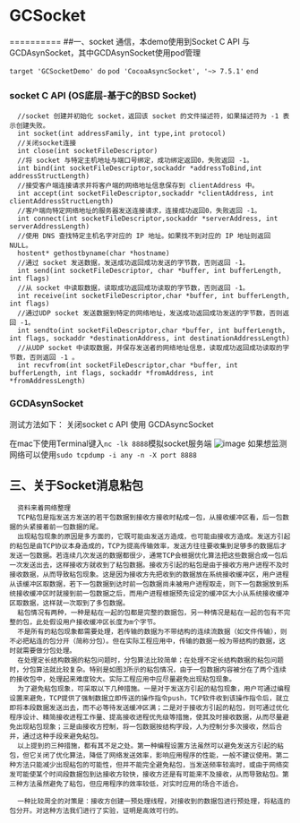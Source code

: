 # GCSocket
==========
##一、socket 通信，本demo使用到Socket C API 与 GCDAsynSocket，其中GCDAsynSocket使用pod管理

`target 'GCSocketDemo' do`
`pod 'CocoaAsyncSocket', '~> 7.5.1'`
`end`

### socket C API (OS底层-基于C的BSD Socket)
      //socket 创建并初始化 socket，返回该 socket 的文件描述符，如果描述符为 -1 表示创建失败。
      int socket(int addressFamily, int type,int protocol)
      //关闭socket连接
      int close(int socketFileDescriptor)
      //将 socket 与特定主机地址与端口号绑定，成功绑定返回0，失败返回 -1。
      int bind(int socketFileDescriptor,sockaddr *addressToBind,int addressStructLength)
      //接受客户端连接请求并将客户端的网络地址信息保存到 clientAddress 中。
      int accept(int socketFileDescriptor,sockaddr *clientAddress, int clientAddressStructLength)
      //客户端向特定网络地址的服务器发送连接请求，连接成功返回0，失败返回 -1。
      int connect(int socketFileDescriptor,sockaddr *serverAddress, int serverAddressLength)
      //使用 DNS 查找特定主机名字对应的 IP 地址。如果找不到对应的 IP 地址则返回 NULL。
      hostent* gethostbyname(char *hostname)
      //通过 socket 发送数据，发送成功返回成功发送的字节数，否则返回 -1。
      int send(int socketFileDescriptor, char *buffer, int bufferLength, int flags)
      //从 socket 中读取数据，读取成功返回成功读取的字节数，否则返回 -1。
      int receive(int socketFileDescriptor,char *buffer, int bufferLength, int flags)
      //通过UDP socket 发送数据到特定的网络地址，发送成功返回成功发送的字节数，否则返回 -1。
      int sendto(int socketFileDescriptor,char *buffer, int bufferLength, int flags, sockaddr *destinationAddress, int destinationAddressLength)
      //从UDP socket 中读取数据，并保存发送者的网络地址信息，读取成功返回成功读取的字节数，否则返回 -1 。
      int recvfrom(int socketFileDescriptor,char *buffer, int bufferLength, int flags, sockaddr *fromAddress, int *fromAddressLength)
            

### GCDAsynSocket
测试方法如下：
关闭socket c API 使用 GCDAsyncSocket 

在mac下使用Terminal键入`nc -lk 8888`模拟socket服务端
![image](https://github.com/Guan2015/GCSocket/tree/master/GCSocketDemo/GCSocketDemo/terminal.png)
如果想监测网络可以使用`sudo tcpdump -i any -n -X port 8888`

## 三、关于Socket消息粘包
      资料来着网络整理
      TCP粘包是指发送方发送的若干包数据到接收方接收时粘成一包，从接收缓冲区看，后一包数据的头紧接着前一包数据的尾。
      出现粘包现象的原因是多方面的，它既可能由发送方造成，也可能由接收方造成。发送方引起的粘包是由TCP协议本身造成的，TCP为提高传输效率，发送方往往要收集到足够多的数据后才发送一包数据。若连续几次发送的数据都很少，通常TCP会根据优化算法把这些数据合成一包后一次发送出去，这样接收方就收到了粘包数据。接收方引起的粘包是由于接收方用户进程不及时接收数据，从而导致粘包现象。这是因为接收方先把收到的数据放在系统接收缓冲区，用户进程从该缓冲区取数据，若下一包数据到达时前一包数据尚未被用户进程取走，则下一包数据放到系统接收缓冲区时就接到前一包数据之后，而用户进程根据预先设定的缓冲区大小从系统接收缓冲区取数据，这样就一次取到了多包数据。
      粘包情况有两种，一种是粘在一起的包都是完整的数据包，另一种情况是粘在一起的包有不完整的包，此处假设用户接收缓冲区长度为m个字节。
      不是所有的粘包现象都需要处理，若传输的数据为不带结构的连续流数据（如文件传输），则不必把粘连的包分开（简称分包）。但在实际工程应用中，传输的数据一般为带结构的数据，这时就需要做分包处理。
      在处理定长结构数据的粘包问题时，分包算法比较简单；在处理不定长结构数据的粘包问题时，分包算法就比较复杂。特别是如图3所示的粘包情况，由于一包数据内容被分在了两个连续的接收包中，处理起来难度较大。实际工程应用中应尽量避免出现粘包现象。
      为了避免粘包现象，可采取以下几种措施。一是对于发送方引起的粘包现象，用户可通过编程设置来避免，TCP提供了强制数据立即传送的操作指令push，TCP软件收到该操作指令后，就立即将本段数据发送出去，而不必等待发送缓冲区满；二是对于接收方引起的粘包，则可通过优化程序设计、精简接收进程工作量、提高接收进程优先级等措施，使其及时接收数据，从而尽量避免出现粘包现象；三是由接收方控制，将一包数据按结构字段，人为控制分多次接收，然后合并，通过这种手段来避免粘包。
      以上提到的三种措施，都有其不足之处。第一种编程设置方法虽然可以避免发送方引起的粘包，但它关闭了优化算法，降低了网络发送效率，影响应用程序的性能，一般不建议使用。第二种方法只能减少出现粘包的可能性，但并不能完全避免粘包，当发送频率较高时，或由于网络突发可能使某个时间段数据包到达接收方较快，接收方还是有可能来不及接收，从而导致粘包。第三种方法虽然避免了粘包，但应用程序的效率较低，对实时应用的场合不适合。

      一种比较周全的对策是：接收方创建一预处理线程，对接收到的数据包进行预处理，将粘连的包分开。对这种方法我们进行了实验，证明是高效可行的。
